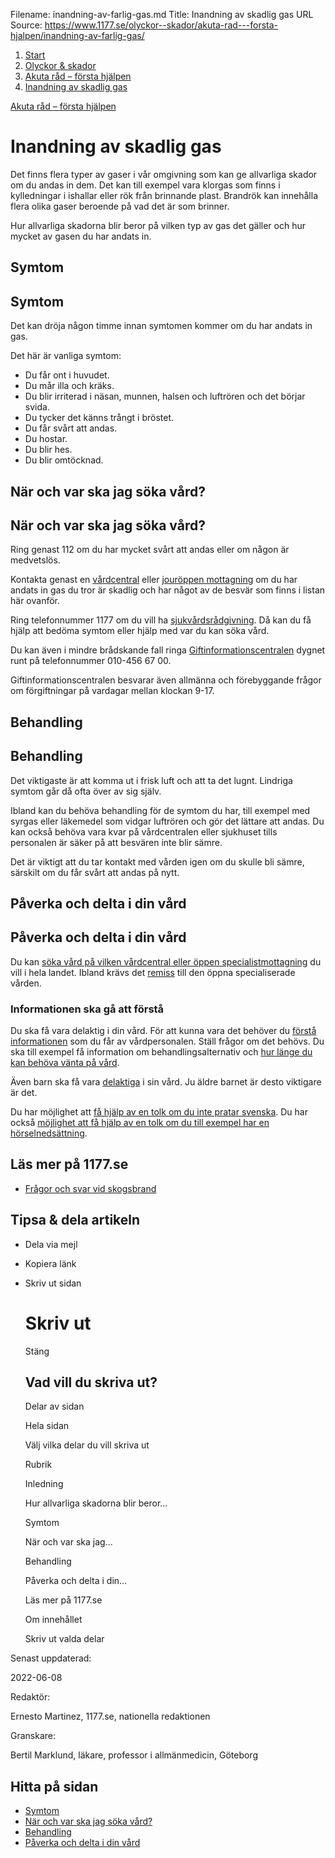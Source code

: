 Filename: inandning-av-farlig-gas.md
Title: Inandning av skadlig gas
URL Source: https://www.1177.se/olyckor--skador/akuta-rad---forsta-hjalpen/inandning-av-farlig-gas/

1.  [Start](https://www.1177.se/)
2.  [Olyckor & skador](https://www.1177.se/olyckor--skador/)
3.  [Akuta råd – första hjälpen](https://www.1177.se/olyckor--skador/akuta-rad---forsta-hjalpen/)
4.  [Inandning av skadlig gas](https://www.1177.se/olyckor--skador/akuta-rad---forsta-hjalpen/inandning-av-farlig-gas/)

[Akuta råd – första hjälpen](https://www.1177.se/olyckor--skador/akuta-rad---forsta-hjalpen/)

Inandning av skadlig gas
========================

Det finns flera typer av gaser i vår omgivning som kan ge allvarliga skador om du andas in dem. Det kan till exempel vara klorgas som finns i kylledningar i ishallar eller rök från brinnande plast. Brandrök kan innehålla flera olika gaser beroende på vad det är som brinner.

Hur allvarliga skadorna blir beror på vilken typ av gas det gäller och hur mycket av gasen du har andats in.

Symtom
------

Symtom
------

Det kan dröja någon timme innan symtomen kommer om du har andats in gas.

Det här är vanliga symtom:

*   Du får ont i huvudet.
*   Du mår illa och kräks.
*   Du blir irriterad i näsan, munnen, halsen och luftrören och det börjar svida.
*   Du tycker det känns trångt i bröstet.
*   Du får svårt att andas.
*   Du hostar.
*   Du blir hes.
*   Du blir omtöcknad.

När och var ska jag söka vård?
------------------------------

När och var ska jag söka vård?
------------------------------

Ring genast 112 om du har mycket svårt att andas eller om någon är medvetslös.

Kontakta genast en [vårdcentral](https://www.1177.se/lankbiblioteket/nationella-lankar/1177---lankar/hitta-vard---forinstallda-sok/hitta-vardcentral-nara-mig/ "Hitta vårdcentral nära mig") eller [jouröppen mottagning](https://www.1177.se/lankbiblioteket/nationella-lankar/1177---lankar/hitta-vard---forinstallda-sok/hitta-jourmottagning-nara-mig/ "Hitta vård - jouröppen mottagning nära mig") om du har andats in gas du tror är skadlig och har något av de besvär som finns i listan här ovanför.

Ring telefonnummer 1177 om du vill ha [sjukvårdsrådgivning](https://www.1177.se/om-1177/nar-du-ringer-1177/nar-du-ringer-1177/ "Om 1177 Vårdguiden på telefon"). Då kan du få hjälp att bedöma symtom eller hjälp med var du kan söka vård.

Du kan även i mindre brådskande fall ringa [Giftinformationscentralen](https://www.1177.se/lankbiblioteket/nationella-lankar/g/giftinformationscentralen---startsida/ "Giftinformationscentralen - startsida") dygnet runt på telefonnummer 010-456 67 00.

Giftinformationscentralen besvarar även allmänna och förebyggande frågor om förgiftningar på vardagar mellan klockan 9-17.

Behandling
----------

Behandling
----------

Det viktigaste är att komma ut i frisk luft och att ta det lugnt. Lindriga symtom går då ofta över av sig själv.

Ibland kan du behöva behandling för de symtom du har, till exempel med syrgas eller läkemedel som vidgar luftrören och gör det lättare att andas. Du kan också behöva vara kvar på vårdcentralen eller sjukhuset tills personalen är säker på att besvären inte blir sämre.

Det är viktigt att du tar kontakt med vården igen om du skulle bli sämre, särskilt om du får svårt att andas på nytt.

Påverka och delta i din vård
----------------------------

Påverka och delta i din vård
----------------------------

Du kan [söka vård på vilken vårdcentral eller öppen specialistmottagning](https://www.1177.se/sa-fungerar-varden/att-valja-vardmottagning/valja-vardmottagning/) du vill i hela landet. Ibland krävs det [remiss](https://www.1177.se/sa-fungerar-varden/att-valja-vardmottagning/remiss/) till den öppna specialiserade vården.

### Informationen ska gå att förstå

Du ska få vara delaktig i din vård. För att kunna vara det behöver du [förstå informationen](https://www.1177.se/sa-fungerar-varden/var-med-och-bestam-om-din-vard/patientlagen/) som du får av vårdpersonalen. Ställ frågor om det behövs. Du ska till exempel få information om behandlingsalternativ och [hur länge du kan behöva vänta på vård](https://www.1177.se/sa-fungerar-varden/lagar-och-bestammelser/vardgaranti/).

Även barn ska få vara [delaktiga](https://www.1177.se/sa-fungerar-varden/var-med-och-bestam-om-din-vard/barns-och-vardnadshavares-rattigheter-i-varden/) i sin vård. Ju äldre barnet är desto viktigare är det.

Du har möjlighet att [få hjälp av en tolk om du inte pratar svenska](https://www.1177.se/sa-fungerar-varden/vard-om-du-kommer-fran-ett-annat-land/tolkning-till-mitt-sprak/). Du har också [möjlighet att få hjälp av en tolk om du till exempel har en hörselnedsättning](https://www.1177.se/undersokning-behandling/hjalpmedel/hjalpmedel-for-kognition-och-kommunikation/tolktjanster-vid-funktionsnedsattning/). 

Läs mer på 1177.se
------------------

*   [Frågor och svar vid skogsbrand](https://www.1177.se/olyckor--skador/akuta-rad---forsta-hjalpen/fragor-och-svar-vid-skogsbrand/)

Tipsa & dela artikeln
---------------------

*   Dela via mejl
*   Kopiera länk
*   Skriv ut sidan
    
    Skriv ut
    ========
    
    Stäng
    
    Vad vill du skriva ut?
    ----------------------
    
    Delar av sidan
    
    Hela sidan
    
    Välj vilka delar du vill skriva ut
    
    Rubrik
    
    Inledning
    
    Hur allvarliga skadorna blir beror...
    
    Symtom
    
    När och var ska jag...
    
    Behandling
    
    Påverka och delta i din...
    
    Läs mer på 1177.se
    
    Om innehållet
    
    Skriv ut valda delar
    

Senast uppdaterad:

2022-06-08

Redaktör:

Ernesto Martinez, 1177.se, nationella redaktionen

Granskare:

Bertil Marklund, läkare, professor i allmänmedicin, Göteborg

Hitta på sidan
--------------

*   [Symtom](https://www.1177.se/olyckor--skador/akuta-rad---forsta-hjalpen/inandning-av-farlig-gas/#section-30845)
*   [När och var ska jag söka vård?](https://www.1177.se/olyckor--skador/akuta-rad---forsta-hjalpen/inandning-av-farlig-gas/#section-30852)
*   [Behandling](https://www.1177.se/olyckor--skador/akuta-rad---forsta-hjalpen/inandning-av-farlig-gas/#section-30864)
*   [Påverka och delta i din vård](https://www.1177.se/olyckor--skador/akuta-rad---forsta-hjalpen/inandning-av-farlig-gas/#section-165778)
